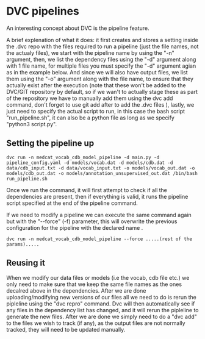 
# DVC pipelines 

An interesting concept about DVC is the pipeline feature.

A brief explenation of what it does: it first creates and stores a setting inside the .dvc repo with the files required to run a pipeline (just the file names, not the actualy files), we start with the pipeline name by using the "-n" argument, then, we list the dependency files using the "-d" argument along with 1 file name, for multiple files you must specify the "-d" argument agian as in the example below. And since we will also have output files, we list them using the "-o" argument along with the file name, to ensure that they actually exist after the execution (note that these won't be added to the DVC/GIT repository by default, so if we wan't to actually stage these as part of the repository we have to manually add them using the dvc add command, don't forget to use git add after to add the .dvc files ), lastly, we just need to specify the actual script to run, in this case the bash script "run_pipeline.sh", it can also be a python file as long as we specify "python3 script.py".

## Setting the pipeline up

```
dvc run -n medcat_vocab_cdb_model_pipeline -d main.py -d pipeline_config.yaml -d models/vocab.dat -d models/cdb.dat -d data/cdb_input.txt -d data/vocab_input.txt -o models/vocab_out.dat -o models/cdb_out.dat -o models/annotation_unsupervised_out.dat /bin/bash run_pipeline.sh
```

Once we run the command, it will first attempt to check if all the dependencies are present, then if everything is valid, it runs the pipeline script specified at the end of the pipeline command.

If we need to modify a pipeline we can execute the same command again but with the "--force" (-f) parameter, this will overwrite the previous configuration for the pipeline with the declared name .
```
dvc run -n medcat_vocab_cdb_model_pipeline --force .....(rest of the params).....
```

## Reusing it

When we modify our data files or models (i.e the vocab, cdb file etc.) we only need to make sure that we keep the same file names as the ones decalred above in the dependencies. After we are done uploading/modifying new versions of our files all we need to do is rerun the pipleline using the "dvc repro" command. Dvc will then automatically see if any files in the dependency list has changed, and it will rerun the pipleline to generate the new files. After we are done we simply need to do a "dvc add" to the files we wish to track (if any), as the output files are not normally tracked, they will need to be updated manually.
